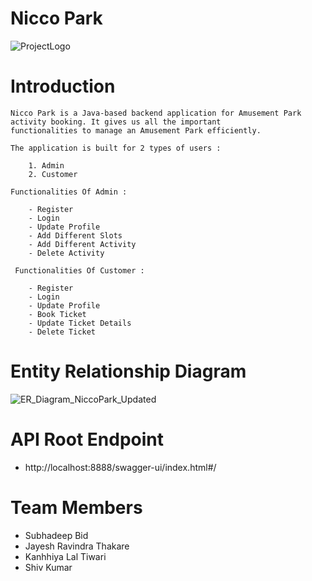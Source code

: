 # Nicco Park
![ProjectLogo](https://user-images.githubusercontent.com/107462648/221474006-506a45e6-c1e6-4b24-b31a-aeab61433c57.jpeg)

# Introduction

    Nicco Park is a Java-based backend application for Amusement Park activity booking. It gives us all the important 
    functionalities to manage an Amusement Park efficiently.

    The application is built for 2 types of users :
    
        1. Admin
        2. Customer
        
    Functionalities Of Admin :
    
        - Register
        - Login
        - Update Profile
        - Add Different Slots
        - Add Different Activity
        - Delete Activity
        
     Functionalities Of Customer :
    
        - Register
        - Login
        - Update Profile
        - Book Ticket
        - Update Ticket Details
        - Delete Ticket
        
      
      
# Entity Relationship Diagram
![ER_Diagram_NiccoPark_Updated](https://user-images.githubusercontent.com/107462648/221478459-4a74ccc1-0f84-40b9-87bb-63c3b9c7f450.png)

# API Root Endpoint

- http://localhost:8888/swagger-ui/index.html#/


# Team Members

- Subhadeep Bid
- Jayesh Ravindra Thakare
- Kanhhiya Lal Tiwari
- Shiv Kumar
